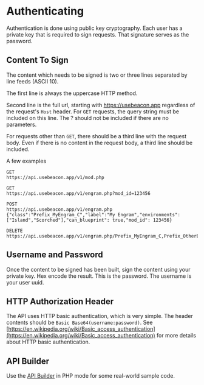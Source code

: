 # Authenticating

Authentication is done using public key cryptography. Each user has a private key that is required to sign requests. That signature serves as the password.

## Content To Sign

The content which needs to be signed is two or three lines separated by line feeds (ASCII 10).

The first line is always the uppercase HTTP method.

Second line is the full url, starting with https://usebeacon.app regardless of the request's `Host` header. For `GET` requests, the query string must be included on this line. The ? should not be included if there are no parameters.

For requests other than `GET`, there should be a third line with the request body. Even if there is no content in the request body, a third line should be included.

A few examples

```plain
GET
https://api.usebeacon.app/v1/mod.php
```
```plain
GET
https://api.usebeacon.app/v1/engram.php?mod_id=123456
```
```plain
POST
https://api.usebeacon.app/v1/engram.php
{"class":"Prefix_MyEngram_C","label":"My Engram","environments":["Island","Scorched"],"can_blueprint": true,"mod_id": 123456}
```
```plain
DELETE
https://api.usebeacon.app/v1/engram.php/Prefix_MyEngram_C,Prefix_OtherEngram_C

```

## Username and Password

Once the content to be signed has been built, sign the content using your private key. Hex encode the result. This is the password. The username is your user uuid.

## HTTP Authorization Header

The API uses HTTP basic authentication, which is very simple. The header contents should be `Basic Base64(username:password)`. See [https://en.wikipedia.org/wiki/Basic_access_authentication](https://en.wikipedia.org/wiki/Basic_access_authentication) for more details about HTTP basic authentication.

## API Builder

Use the [API Builder](beacon://action/showapibuilder) in PHP mode for some real-world sample code.